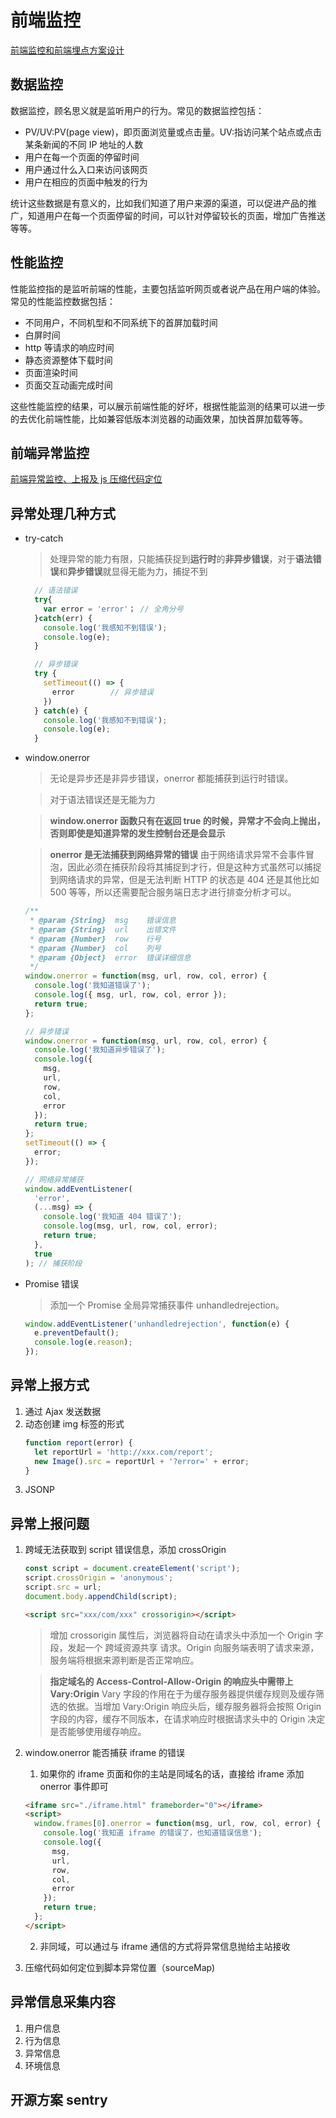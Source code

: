 # 前端监控

[前端监控和前端埋点方案设计](https://juejin.im/post/5b62d68df265da0f9d1a1cd6)

## 数据监控

数据监控，顾名思义就是监听用户的行为。常见的数据监控包括：

- PV/UV:PV(page view)，即页面浏览量或点击量。UV:指访问某个站点或点击某条新闻的不同 IP 地址的人数
- 用户在每一个页面的停留时间
- 用户通过什么入口来访问该网页
- 用户在相应的页面中触发的行为

统计这些数据是有意义的，比如我们知道了用户来源的渠道，可以促进产品的推广，知道用户在每一个页面停留的时间，可以针对停留较长的页面，增加广告推送等等。

## 性能监控

性能监控指的是监听前端的性能，主要包括监听网页或者说产品在用户端的体验。常见的性能监控数据包括：

- 不同用户，不同机型和不同系统下的首屏加载时间
- 白屏时间
- http 等请求的响应时间
- 静态资源整体下载时间
- 页面渲染时间
- 页面交互动画完成时间

这些性能监控的结果，可以展示前端性能的好坏，根据性能监测的结果可以进一步的去优化前端性能，比如兼容低版本浏览器的动画效果，加快首屏加载等等。

## 前端异常监控

[前端异常监控、上报及 js 压缩代码定位](https://juejin.im/post/5b55c3495188251acb0cf907)

## 异常处理几种方式

- try-catch

  > 处理异常的能力有限，只能捕获捉到**运行时**的**非异步错误**，对于**语法错误**和**异步错误**就显得无能为力，捕捉不到

  ```js
    // 语法错误
    try{
      var error = 'error'； // 全角分号
    }catch(err) {
      console.log('我感知不到错误');
      console.log(e);
    }

    // 异步错误
    try {
      setTimeout(() => {
        error        // 异步错误
      })
    } catch(e) {
      console.log('我感知不到错误');
      console.log(e);
    }
  ```

- window.onerror

  > 无论是异步还是非异步错误，onerror 都能捕获到运行时错误。

  > 对于语法错误还是无能为力

  > **window.onerror 函数只有在返回 true 的时候，异常才不会向上抛出，否则即使是知道异常的发生控制台还是会显示**

  > **onerror 是无法捕获到网络异常的错误**
  > 由于网络请求异常不会事件冒泡，因此必须在捕获阶段将其捕捉到才行，但是这种方式虽然可以捕捉到网络请求的异常，但是无法判断 HTTP 的状态是 404 还是其他比如 500 等等，所以还需要配合服务端日志才进行排查分析才可以。

  ```js
  /**
   * @param {String}  msg    错误信息
   * @param {String}  url    出错文件
   * @param {Number}  row    行号
   * @param {Number}  col    列号
   * @param {Object}  error  错误详细信息
   */
  window.onerror = function(msg, url, row, col, error) {
    console.log('我知道错误了');
    console.log({ msg, url, row, col, error });
    return true;
  };

  // 异步错误
  window.onerror = function(msg, url, row, col, error) {
    console.log('我知道异步错误了');
    console.log({
      msg,
      url,
      row,
      col,
      error
    });
    return true;
  };
  setTimeout(() => {
    error;
  });

  // 网络异常捕获
  window.addEventListener(
    'error',
    (...msg) => {
      console.log('我知道 404 错误了');
      console.log(msg, url, row, col, error);
      return true;
    },
    true
  ); // 捕获阶段
  ```

* Promise 错误
  > 添加一个 Promise 全局异常捕获事件 unhandledrejection。
  ```js
  window.addEventListener('unhandledrejection', function(e) {
    e.preventDefault();
    console.log(e.reason);
  });
  ```

## 异常上报方式

1. 通过 Ajax 发送数据
2. 动态创建 img 标签的形式
   ```js
   function report(error) {
     let reportUrl = 'http://xxx.com/report';
     new Image().src = reportUrl + '?error=' + error;
   }
   ```
3. JSONP

## 异常上报问题

1. 跨域无法获取到 script 错误信息，添加 crossOrigin

   ```js
   const script = document.createElement('script');
   script.crossOrigin = 'anonymous';
   script.src = url;
   document.body.appendChild(script);
   ```

   ```html
   <script src="xxx/com/xxx" crossorigin></script>
   ```

   > 增加 crossorigin 属性后，浏览器将自动在请求头中添加一个 Origin 字段，发起一个 跨域资源共享 请求。Origin 向服务端表明了请求来源，服务端将根据来源判断是否正常响应。

   > **指定域名的 Access-Control-Allow-Origin 的响应头中需带上 Vary:Origin**
   > Vary 字段的作用在于为缓存服务器提供缓存规则及缓存筛选的依据。当增加 Vary:Origin 响应头后，缓存服务器将会按照 Origin 字段的内容，缓存不同版本，在请求响应时根据请求头中的 Origin 决定是否能够使用缓存响应。

2. window.onerror 能否捕获 iframe 的错误

   1. 如果你的 iframe 页面和你的主站是同域名的话，直接给 iframe 添加 onerror 事件即可

   ```html
   <iframe src="./iframe.html" frameborder="0"></iframe>
   <script>
     window.frames[0].onerror = function(msg, url, row, col, error) {
       console.log('我知道 iframe 的错误了，也知道错误信息');
       console.log({
         msg,
         url,
         row,
         col,
         error
       });
       return true;
     };
   </script>
   ```

   2. 非同域，可以通过与 iframe 通信的方式将异常信息抛给主站接收

3. 压缩代码如何定位到脚本异常位置（sourceMap)

## 异常信息采集内容

1. 用户信息
2. 行为信息
3. 异常信息
4. 环境信息

## 开源方案 sentry
